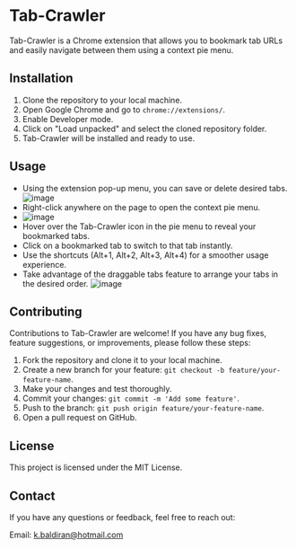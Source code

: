 # Tab-Crawler

Tab-Crawler is a Chrome extension that allows you to bookmark tab URLs and easily navigate between them using a context pie menu.

## Installation

1. Clone the repository to your local machine.
2. Open Google Chrome and go to `chrome://extensions/`.
3. Enable Developer mode.
4. Click on "Load unpacked" and select the cloned repository folder.
5. Tab-Crawler will be installed and ready to use.

## Usage

- Using the extension pop-up menu, you can save or delete desired tabs.
  ![image](https://github.com/KaganBaldiran/TabCrawler-Chrome-Extention/assets/80681941/d714fe76-bca3-4da1-8006-df8ea1678963)
- Right-click anywhere on the page to open the context pie menu.
- ![image](https://github.com/KaganBaldiran/TabCrawler-Chrome-Extention/assets/80681941/af199b1f-b4f1-4eaa-8944-5daea2cd4877)
- Hover over the Tab-Crawler icon in the pie menu to reveal your bookmarked tabs.
- Click on a bookmarked tab to switch to that tab instantly.
- Use the shortcuts (Alt+1, Alt+2, Alt+3, Alt+4) for a smoother usage experience.
- Take advantage of the draggable tabs feature to arrange your tabs in the desired order.
 ![image](https://github.com/KaganBaldiran/TabCrawler-Chrome-Extention/assets/80681941/a3483b73-2e26-4875-bc90-cfea3a124004)



## Contributing

Contributions to Tab-Crawler are welcome! If you have any bug fixes, feature suggestions, or improvements, please follow these steps:

1. Fork the repository and clone it to your local machine.
2. Create a new branch for your feature: `git checkout -b feature/your-feature-name`.
3. Make your changes and test thoroughly.
4. Commit your changes: `git commit -m 'Add some feature'`.
5. Push to the branch: `git push origin feature/your-feature-name`.
6. Open a pull request on GitHub.

## License

This project is licensed under the MIT License.

## Contact

If you have any questions or feedback, feel free to reach out:

Email: k.baldiran@hotmail.com
